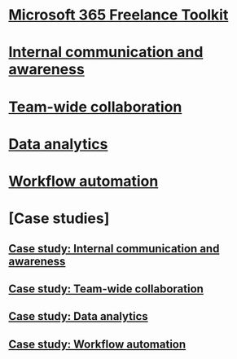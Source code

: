 # [Microsoft 365 Freelance Toolkit](index.md)

# [Internal communication and awareness](comssitesection.md)

# [Team-wide collaboration](teamwidecollaborationsection.md)

# [Data analytics](datanalyticssection.md)

# [Workflow automation](workflowautomationsection.md)

# [Case studies]
## [Case study: Internal communication and awareness](comssitecasestudy.md)
## [Case study: Team-wide collaboration](teamwidecollaborationcasestudy.md)
## [Case study: Data analytics](dataanalyticscasestudy.md)
## [Case study: Workflow automation](workflowautomationcasestudy.md)